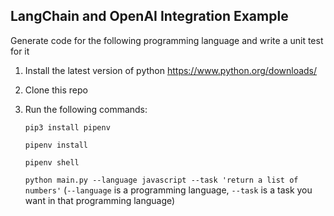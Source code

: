 ## LangChain and OpenAI Integration Example

Generate code for the following programming language and write a unit test for it

1. Install  the latest version of python
https://www.python.org/downloads/

2. Clone this repo

3. Run the following commands:

    ```pip3 install pipenv```

    ```pipenv install```

    ```pipenv shell```

    ```python main.py --language javascript --task 'return a list of numbers'``` (`--language` is a programming language, `--task` is a task you want in that programming language)


 
